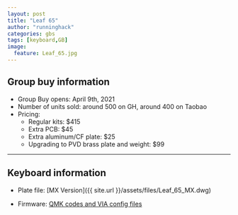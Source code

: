```yaml
---
layout: post
title: "Leaf 65"
author: "runninghack"
categories: gbs
tags: [keyboard,GB]
image:
  feature: Leaf_65.jpg
---
```


## Group buy information

- Group Buy opens: April 9th, 2021
- Number of units sold: around 500 on GH, around 400 on Taobao
- Pricing:
	- Regular kits: $415
	- Extra PCB: $45
	- Extra aluminum/CF plate: $25
	- Upgrading to PVD brass plate and weight: $99
---

## Keyboard information

- Plate file: [MX Version]({{ site.url }}/assets/files/Leaf_65_MX.dwg)

- Firmware: [QMK codes and VIA config files](https://drive.google.com/drive/u/1/folders/1qXs5maiO-_7EIJ1KUaEvRcMy5M-W3VPc)

